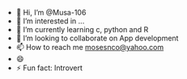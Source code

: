 - 👋 Hi, I’m @Musa-106
- 👀 I’m interested in ...
- 🌱 I’m currently learning c, python and R
- 💞️ I’m looking to collaborate on App development
- 📫 How to reach me mosesnco@yahoo.com
- 😄 
- ⚡ Fun fact: Introvert

<!---
Musa-106/Musa-106 is a ✨ special ✨ repository because its `README.md` (this file) appears on your GitHub profile.
You can click the Preview link to take a look at your changes.
--->
